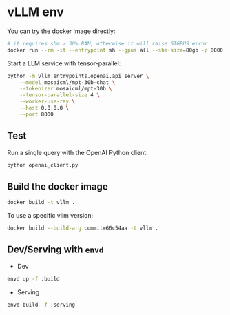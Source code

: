 # vLLM env

You can try the docker image directly:

```bash
# it requires shm > 30% RAM, otherwise it will raise SIGBUS error
docker run --rm -it --entrypoint sh --gpus all --shm-size=80gb -p 8000:8000 kemingy/vllm:latest
```

Start a LLM service with tensor-parallel:

```bash
python -m vllm.entrypoints.openai.api_server \
    --model mosaicml/mpt-30b-chat \
    --tokenizer mosaicml/mpt-30b \
    --tensor-parallel-size 4 \
    --worker-use-ray \
    --host 0.0.0.0 \
    --port 8000
```

## Test

Run a single query with the OpenAI Python client:

```bash
python openai_client.py
```

## Build the docker image

```bash
docker build -t vllm .
```

To use a specific vllm version:

```bash
docker build --build-arg commit=66c54aa -t vllm .
```

## Dev/Serving with `envd`

- Dev

```bash
envd up -f :build
```

- Serving

```bash
envd build -f :serving
```
